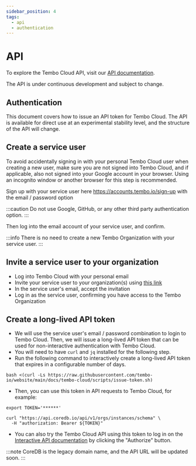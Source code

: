```yaml
---
sidebar_position: 4
tags:
  - api
  - authentication
---
```


# API

To explore the Tembo Cloud API, visit our [API documentation](/docs/tembo-cloud/openapi).

The API is under continuous development and subject to change.

## Authentication

This document covers how to issue an API token for Tembo Cloud. The API is available for direct use at an experimental stability level, and the structure of the API will change.

## Create a service user

To avoid accidentally signing in with your personal Tembo Cloud user when creating a new user, make sure you are not signed into Tembo Cloud, and if applicable, also not signed into your Google account in your browser. Using an incognito window or another browser for this step is recommended.

Sign up with your service user here https://accounts.tembo.io/sign-up with the email / password option

:::caution
Do not use Google, GitHub, or any other third party authentication option.
:::

Then log into the email account of your service user, and confirm.

:::info
There is no need to create a new Tembo Organization with your service user.
:::

## Invite a service user to your organization

- Log into Tembo Cloud with your personal email
- Invite your service user to your organization(s) using [this link](https://accounts.tembo.io/organization)
- In the service user's email, accept the invitation
- Log in as the service user, confirming you have access to the Tembo Organization

## Create a long-lived API token

- We will use the service user's email / password combination to login to Tembo Cloud. Then, we will issue a long-lived API token that can be used for non-interactive authentication with Tembo Cloud.
- You will need to have `curl` and `jq` installed for the following step.
- Run the following command to interactively create a long-lived API token that expires in a configurable number of days.

```shell
bash <(curl -Ls https://raw.githubusercontent.com/tembo-io/website/main/docs/tembo-cloud/scripts/issue-token.sh)
```

- Then, you can use this token in API requests to Tembo Cloud, for example:

```shell
export TOKEN='******'

curl "https://api.coredb.io/api/v1/orgs/instances/schema" \
  -H "authorization: Bearer ${TOKEN}"
```

- You can also try the Tembo Cloud API using this token to log in on the [Interactive API documentation](https://api.coredb.io/swagger-ui/) by clicking the "Authorize" button.

:::note
CoreDB is the legacy domain name, and the API URL will be updated soon.
:::
